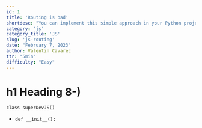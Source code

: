 ```yaml
---
id: 1
title: 'Routing is bad'
shortdesc: "You can implement this simple approach in your Python projects in under 5 minutes."
category: 'js'
category_title: 'JS'
slug: 'js-routing'
date: "February 7, 2023"
author: Valentin Cavarec
ttr: "5min"
difficulty: "Easy"
---
```


# h1 Heading 8-)
`class superDevJS()`

  - `def __init__():`
